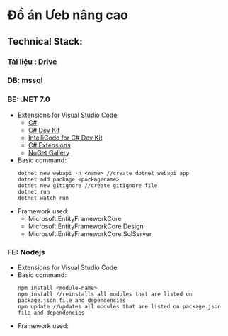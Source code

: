 # Đồ án Ưeb nâng cao
## Technical Stack:
### Tài liệu : [Drive](https://drive.google.com/drive/folders/1SS-jAJN-UVAisVLvm16JNszcTf6jP_EJ?usp=sharing)
### DB: mssql
### BE: .NET 7.0
* Extensions for Visual Studio Code:
  - [C#](https://marketplace.visualstudio.com/items?itemName=ms-dotnettools.csharp)
  - [C# Dev Kit](https://marketplace.visualstudio.com/items?itemName=ms-dotnettools.csdevkit)
  - [IntelliCode for C# Dev Kit](https://marketplace.visualstudio.com/items?itemName=ms-dotnettools.vscodeintellicode-csharp)
  - [C# Extensions](https://marketplace.visualstudio.com/items?itemName=kreativ-software.csharpextensions)
  - [NuGet Gallery](https://marketplace.visualstudio.com/items?itemName=patcx.vscode-nuget-gallery)
* Basic command:
  ```
  dotnet new webapi -n <name> //create dotnet webapi app
  dotnet add package <packagename>
  dotnet new gitignore //create gitignore file
  dotnet run
  dotnet watch run
  ```
* Framework used:
  - Microsoft.EntityFrameworkCore
  - Microsoft.EntityFrameworkCore.Design
  - Microsoft.EntityFrameworkCore.SqlServer
### FE: Nodejs
* Extensions for Visual Studio Code:
* Basic command:
  ```
  npm install <module-name>
  npm install //reinstalls all modules that are listed on package.json file and dependencies
  npm update //updates all modules that are listed on package.json file and dependencies
  ```
* Framework used:
